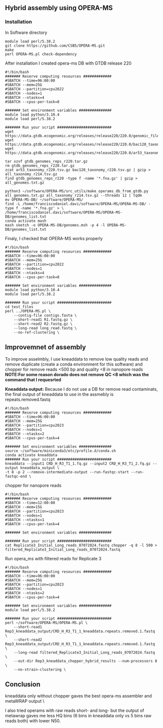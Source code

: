 ## Hybrid assembly using OPERA-MS
### Installation
In Software directory
```
module load perl/5.38.2
git clone https://github.com/CSB5/OPERA-MS.git
make
perl OPERA-MS.pl check-dependency
```

After installation I created opera-ms DB with GTDB release 220

```
#!/bin/bash
####### Reserve computing resources #############
#SBATCH --time=96:00:00
#SBATCH --mem=25G
#SBATCH --partition=cpu2022
#SBATCH --nodes=1
#SBATCH --ntasks=4
#SBATCH --cpus-per-task=8

####### Set environment variables ###############
module load python/3.10.4
module load perl/5.38.2

####### Run your script #########################
wget https://data.gtdb.ecogenomic.org/releases/release220/220.0/genomic_files_reps/gtdb_genomes_reps_r220.tar.gz
wget https://data.gtdb.ecogenomic.org/releases/release220/220.0/bac120_taxonomy_r220.tsv.gz
wget https://data.gtdb.ecogenomic.org/releases/release220/220.0/ar53_taxonomy_r220.tsv.gz

tar xzvf gtdb_genomes_reps_r220.tar.gz
rm gtdb_genomes_reps_r220.tar.gz
zcat ar53_taxonomy_r220.tsv.gz bac120_taxonomy_r220.tsv.gz | gzip > all_taxonomy_r214.tsv.gz
find gtdb_genomes_reps_r220 -type f -name '*.fna.gz' | gzip > all_genomes.txt.gz

python3 ~/software/OPERA-MS/src_utils/make_operams_db_from_gtdb.py all_genomes.txt.gz all_taxonomy_r214.tsv.gz --threads 12 | tqdm
mv OPERA-MS-DB/ ~/software/OPERA-MS/
find -L /home/franciscodaniel.davi/software/OPERA-MS/OPERA-MS-DB/ -type f -name '*.fna.gz' > \
/home/franciscodaniel.davi/software/OPERA-MS/OPERA-MS-DB/genomes_list.txt
conda activate mash
mash sketch -o OPERA-MS-DB/genomes.msh -p 4 -l OPERA-MS-DB/genomes_list.txt
```

Finaly, I checked that OPERA-MS works properly
```
#!/bin/bash
####### Reserve computing resources #############
#SBATCH --time=96:00:00
#SBATCH --mem=25G
#SBATCH --partition=cpu2022
#SBATCH --nodes=1
#SBATCH --ntasks=4
#SBATCH --cpus-per-task=8

####### Set environment variables ###############
module load python/3.10.4
module load perl/5.38.2

####### Run your script #########################
cd test_files
perl ../OPERA-MS.pl \
    --contig-file contigs.fasta \
    --short-read1 R1.fastq.gz \
    --short-read2 R2.fastq.gz \
    --long-read long_read.fastq \
    --no-ref-clustering \
```

## Improvemnet of assembly 
To improve asselmbly, I use kneaddata to remove low quality reads and remove duplicate (create a conda environment for this software) and chopper for remove reads <500 bp  and quality <8 in nanopore reads **NOTE:For some reason dorado does not remove QC <8 which was the command that I requesrted**

**Kneaddata output:** Because I do not use a DB for remove read contaminats, the final output of kneaddata to use in the assmebly is repeats.removed.fastq

```
#!/bin/bash
####### Reserve computing resources #############
#SBATCH --time=96:00:00
#SBATCH --mem=25G
#SBATCH --partition=cpu2023
#SBATCH --nodes=1
#SBATCH --ntasks=2
#SBATCH --cpus-per-task=4

####### Set environment variables ###############
source ~/software/miniconda3/etc/profile.d/conda.sh
conda activate kneaddata
####### Run your script #########################
kneaddata --input1 CRD_H_R3_T1_1.fq.gz --input2 CRD_H_R3_T1_2.fq.gz --output kneaddata_output \
-t 8 -p 2 --remove-intermediate-output --run-fastqc-start --run-fastqc-end \
```

chopper for nanopore reads

```
#!/bin/bash
####### Reserve computing resources #############
#SBATCH --time=12:00:00
#SBATCH --mem=15G
#SBATCH --partition=cpu2023
#SBATCH --nodes=1
#SBATCH --ntasks=1
#SBATCH --cpus-per-task=4

####### Set environment variables ###############

####### Run your script #########################
cat Replicate3_Initial_Long_reads_07072024.fastq chopper -q 8 -l 500 > filtered_Replicate3_Initial_Long_reads_07072024.fastq
```

Run opera_ms with filtered reads for Replicate 3

```
#!/bin/bash
####### Reserve computing resources #############
#SBATCH --time=96:00:00
#SBATCH --mem=25G
#SBATCH --partition=cpu2023
#SBATCH --nodes=1
#SBATCH --ntasks=2
#SBATCH --cpus-per-task=4

####### Set environment variables ###############
module load perl/5.38.2

####### Run your script #########################
perl ~/software/OPERA-MS/OPERA-MS.pl \
    --short-read1 Rep3_kneaddata_output/CRD_H_R3_T1_1_kneaddata.repeats.removed.1.fastq \
    --short-read2 Rep3_kneaddata_output/CRD_H_R3_T1_1_kneaddata.repeats.removed.1.fastq \
    --long-read filtered_Replicate3_Initial_Long_reads_07072024.fastq \
    --out-dir Rep3_kneaddata_chopper_hybrid_results --num-processors 8 \
    --no-strain-clustering \
```

## Conclusion
kneaddata only without chopper gaves the best opera-ms assembler and metaWRAP output \

I also tried operams with raw reads short- and long- but the output of metawrap gaves me less HQ bins (6 bins in kneaddata only vs 5 bins raw reads both) with lower N50.

